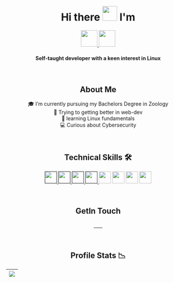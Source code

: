 <h1 align="center"> Hi there <img src="https://media.giphy.com/media/hvRJCLFzcasrR4ia7z/giphy.gif" width="40px"> I'm </h2>

<p align="center">
<a href="#">
    <img height="45px" src="https://img.shields.io/badge/-P%20R%20I%20T%20A%20M-blue?style=for-the-badge" alt="">
<img height="45px"  src="https://img.shields.io/badge/-B%20E%20R%20A-pink?style=for-the-badge" alt="">

</a>

<h4 align="center"> Self-taught developer with a keen interest in Linux</h4>
</p>

<br>

<h2 align="center">About Me</h3>

<p align="center">
🎓 I’m currently pursuing my Bachelors Degree in Zoology <br>
🌱 Trying to getting better in web-dev <br>
🐧 learning Linux fundamentals <br>
💻 Curious about Cybersecurity
</p>

<br>

<h2 align="center"> Technical Skills 🛠 </h2> 
<p align="center">
<a href="">
    <img width="33px" src="https://upload.wikimedia.org/wikipedia/commons/6/6a/JavaScript-logo.png" alt="">
</a>
<a href="">
    <img width="33px" src="https://www.w3.org/html/logo/downloads/HTML5_Badge_512.png" alt="">
</a>
<a href="">
    <img width="33px" src="https://cdn.jsdelivr.net/gh/devicons/devicon@latest/icons/css3/css3-plain.svg"alt="">
</a>
<a href="">
    <img width="33px" src="https://cdn.jsdelivr.net/gh/devicons/devicon/icons/sass/sass-original.svg" />
</a>

<img width="33px"  src="https://cdn.jsdelivr.net/gh/devicons/devicon/icons/git/git-original.svg" />

 <img width="33px"  src="https://cdn.jsdelivr.net/gh/devicons/devicon/icons/linux/linux-original.svg" />

  <img width="33px" src="https://cdn.jsdelivr.net/gh/devicons/devicon/icons/apache/apache-original.svg" />

   <img width="33px"  src="https://cdn.jsdelivr.net/gh/devicons/devicon/icons/bash/bash-original.svg" />
</p>

<br>

<h2 align="center">GetIn Touch</h3>
<p align="center">
<a href="">
    <img src="https://img.shields.io/badge/-Potfolio-%23ff6685?style=for-the-badge&logo=Opsgenie" alt="">
</a>
<a href="">
    <img src="https://img.shields.io/badge/-LINKEDIN-blue?style=for-the-badge&logo=linkedin" alt="">
</a>
<a href="">
    <img src="https://img.shields.io/badge/-GitHub-black?style=for-the-badge&logo=GitHub" alt="">
</a>
<a href="">
    <img src="https://img.shields.io/badge/-GitLab-%23f7ea86?style=for-the-badge&logo=GitLab"alt="">
</a>
<a href="">
    <img src="https://img.shields.io/badge/-Instagram-%23FCAF45%20?style=for-the-badge&logo=instagram" alt="">
</a>
<a href="">
    <img src="https://img.shields.io/badge/-Twitter-skyblue%20?style=for-the-badge&logo=twitter" alt="">
</a>
<a href="">
    <img src="https://img.shields.io/badge/-dev-black?style=for-the-badge&logo=dev.to" alt="">
</a>

</p>

<br>

<h2 align="center">Profile Stats  📉</h2>

| <img align="center" src="https://github-readme-stats.vercel.app/api?username=pritambera2000&count_private=true&show_icons=true&theme=buefy&hide_border=true" alt=""><img align="center" src="https://github-readme-stats.vercel.app/api/top-langs/?username=pritambera2000&layout=compact&theme=buefy&hide_border=true" /> |
| -------------------------------------------------------------------------------------------------------------------------------------------------------------------------------------------------------------------------------------------------------------------------------------------------------------------------- |

